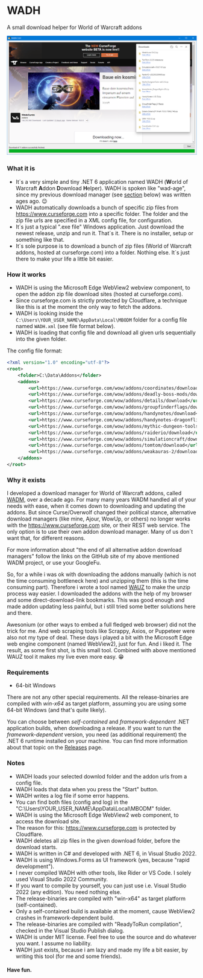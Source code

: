 # WADH
A small download helper for World of Warcraft addons

![WADH](screenshot.png)

### What it is

- It´s a very simple and tiny .NET 6 application named WADH (**W**orld of Warcraft **A**ddon **D**ownload **H**elper). WADH is spoken like "wad-age", since my previous download manager (see [section](#why-it-exists) below) was written ages ago. :wink:
- WADH automatically downloads a bunch of specific zip files from https://www.curseforge.com into a specific folder. The folder and the zip file urls are specified in a XML config file, for configuration.
- It´s just a typical ".exe file" Windows application. Just download the newest release, unzip and run it. That´s it. There is no installer, setup or something like that.
- It´s sole purpose is to download a bunch of zip files (World of Warcraft addons, hosted at curseforge.com) into a folder. Nothing else. It´s just there to make your life a little bit easier.

### How it works

- WADH is using the Microsoft Edge WebView2 webview component, to open the addon zip file download sites (hosted at curseforge.com).
- Since curseforge.com is strictly protected by Cloudflare, a technique like this is at the moment the only way to fetch the addons.
- WADH is looking inside the `C:\Users\YOUR_USER_NAME\AppData\Local\MBODM` folder for a config file named `WADH.xml` (see file format below).
- WADH is loading that config file and download all given urls sequentially into the given folder.

The config file format:

```xml
<?xml version="1.0" encoding="utf-8"?>
<root>
	<folder>C:\Data\Addons</folder>
	<addons>
		<url>https://www.curseforge.com/wow/addons/coordinates/download</url>
		<url>https://www.curseforge.com/wow/addons/deadly-boss-mods/download</url>
		<url>https://www.curseforge.com/wow/addons/details/download</url>
		<url>https://www.curseforge.com/wow/addons/groupfinderflags/download</url>
		<url>https://www.curseforge.com/wow/addons/handynotes/download</url>
		<url>https://www.curseforge.com/wow/addons/handynotes-dragonflight/download</url>
		<url>https://www.curseforge.com/wow/addons/mythic-dungeon-tools/download</url>
		<url>https://www.curseforge.com/wow/addons/raiderio/download</url>
		<url>https://www.curseforge.com/wow/addons/simulationcraft/download</url>
		<url>https://www.curseforge.com/wow/addons/tomtom/download</url>
		<url>https://www.curseforge.com/wow/addons/weakauras-2/download</url>
	</addons>
</root>
```

### Why it exists
I developed a download manager for World of Warcraft addons, called [WADM](https://github.com/mbodm/wadm), over a decade ago. For many many years WADM handled all of your needs with ease, when it comes down to downloading and updating the addons. But since Curse/Overwolf changed their political stance, alternative download managers (like mine, Ajour, WowUp, or others) no longer works with the https://www.curseforge.com site, or their REST web service. The only option is to use their own addon download manager. Many of us don´t want that, for different reasons.

For more information about "the end of all alternative addon download managers" follow the links on the GitHub site of my above mentioned WADM project, or use your GoogleFu.

So, for a while i was ok with downloading the addons manually (which is not the time consuming bottleneck here) and unzipping them (this is the time consuming part). Therefore i wrote a tool named [WAUZ](https://github.com/mbodm/wauz) to make the unzip process way easier. I downloaded the addons with the help of my browser and some direct-download-link bookmarks. This was good enough and made addon updating less painful, but i still tried some better solutions here and there.

Awesonium (or other ways to embed a full fledged web browser) did not the trick for me. And web scraping tools like Scrappy, Axios, or Puppeteer were also not my type of deal. These days i played a bit with the Microsoft Edge web engine component (named WebView2), just for fun. And i liked it. The result, as some first shot, is this small tool. Combined with above mentioned WAUZ tool it makes my live even more easy. 😁

### Requirements

- 64-bit Windows

There are not any other special requirements. All the release-binaries are compiled with _win-x64_ as target platform, assuming you are using some 64-bit Windows (and that's quite likely).

You can choose between _self-contained_ and _framework-dependent_ .NET application builds, when downloading a release. If you want to run the _framework-dependent_ version, you need (as additional requirement) the .NET 6 runtime installed on your machine. You can find more information about that topic on the [Releases](https://github.com/mbodm/wadh/releases) page.

### Notes
- WADH loads your selected downlod folder and the addon urls from a config file.
- WADH loads that data when you press the "Start" button.
- WADH writes a log file if some error happens.
- You can find both files (config and log) in the "C:\Users\YOUR_USER_NAME\AppData\Local\MBODM" folder.
- WADH is using the Microsoft Edge WebView2 web component, to access the download site.
- The reason for this: https://www.curseforge.com is protected by Cloudflare.
- WADH deletes all zip files in the given download folder, before the download starts.
- WADH is written in C# and developed with .NET 6, in Visual Studio 2022.
- WADH is using Windows.Forms as UI framework (yes, because "rapid development").
- I never compiled WADH with other tools, like Rider or VS Code. I solely used Visual Studio 2022 Community.
- If you want to compile by yourself, you can just use i.e. Visual Studio 2022 (any edition). You need nothing else.
- The release-binaries are compiled with "win-x64" as target platform (self-contained).
- Only a self-contained build is available at the moment, cause WebView2 crashes in framework-dependent build.
- The release-binaries are compiled with "ReadyToRun compilation", checked in the Visual Studio Publish dialog.
- WADH is under MIT license. Feel free to use the source and do whatever you want. I assume no liability.
- WADH just exists, because i am lazy and made my life a bit easier, by writing this tool (for me and some friends). 

#### Have fun.
